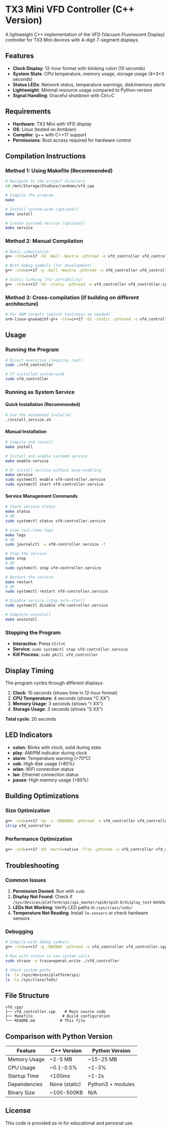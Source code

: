 # TX3 Mini VFD Controller (C++ Version)

A lightweight C++ implementation of the VFD (Vacuum Fluorescent Display) controller for TX3 Mini devices with 4-digit 7-segment displays.

## Features

- **Clock Display**: 12-hour format with blinking colon (10 seconds)
- **System Stats**: CPU temperature, memory usage, storage usage (4+3+3 seconds)
- **Status LEDs**: Network status, temperature warnings, disk/memory alerts
- **Lightweight**: Minimal resource usage compared to Python version
- **Signal Handling**: Graceful shutdown with Ctrl+C

## Requirements

- **Hardware**: TX3 Mini with VFD display
- **OS**: Linux (tested on Armbian)
- **Compiler**: g++ with C++17 support
- **Permissions**: Root access required for hardware control

## Compilation Instructions

### Method 1: Using Makefile (Recommended)

```bash
# Navigate to the project directory
cd /mnt/Storage/Studies/randoms/vfd_cpp

# Compile the program
make

# Install system-wide (optional)
make install

# Create systemd service (optional)
make service
```

### Method 2: Manual Compilation

```bash
# Basic compilation
g++ -std=c++17 -O2 -Wall -Wextra -pthread -o vfd_controller vfd_controller.cpp

# With debug symbols (for development)
g++ -std=c++17 -g -Wall -Wextra -pthread -o vfd_controller vfd_controller.cpp

# Static linking (for portability)
g++ -std=c++17 -O2 -static -pthread -o vfd_controller vfd_controller.cpp
```

### Method 3: Cross-compilation (if building on different architecture)

```bash
# For ARM targets (adjust toolchain as needed)
arm-linux-gnueabihf-g++ -std=c++17 -O2 -static -pthread -o vfd_controller vfd_controller.cpp
```

## Usage

### Running the Program

```bash
# Direct execution (requires root)
sudo ./vfd_controller

# If installed system-wide
sudo vfd_controller
```

### Running as System Service

#### Quick Installation (Recommended)
```bash
# Use the automated installer
./install_service.sh
```

#### Manual Installation
```bash
# Compile and install
make install

# Install and enable systemd service
make enable-service

# Or install service without auto-enabling
make service
sudo systemctl enable vfd-controller.service
sudo systemctl start vfd-controller.service
```

#### Service Management Commands
```bash
# Check service status
make status
# OR
sudo systemctl status vfd-controller.service

# View real-time logs
make logs
# OR
sudo journalctl -u vfd-controller.service -f

# Stop the service
make stop
# OR
sudo systemctl stop vfd-controller.service

# Restart the service
make restart
# OR
sudo systemctl restart vfd-controller.service

# Disable service (stop auto-start)
sudo systemctl disable vfd-controller.service

# Complete uninstall
make uninstall
```

### Stopping the Program

- **Interactive**: Press `Ctrl+C`
- **Service**: `sudo systemctl stop vfd-controller.service`
- **Kill Process**: `sudo pkill vfd_controller`

## Display Timing

The program cycles through different displays:

1. **Clock**: 10 seconds (shows time in 12-hour format)
2. **CPU Temperature**: 4 seconds (shows "C XX")
3. **Memory Usage**: 3 seconds (shows "r XX")
4. **Storage Usage**: 3 seconds (shows "S XX")

**Total cycle**: 20 seconds

## LED Indicators

- **colon**: Blinks with clock, solid during stats
- **play**: AM/PM indicator during clock
- **alarm**: Temperature warning (>70°C)
- **usb**: High disk usage (>80%)
- **wlan**: WiFi connection status
- **lan**: Ethernet connection status
- **pause**: High memory usage (>80%)

## Building Optimizations

### Size Optimization
```bash
g++ -std=c++17 -Os -s -DNDEBUG -pthread -o vfd_controller vfd_controller.cpp
strip vfd_controller
```

### Performance Optimization
```bash
g++ -std=c++17 -O3 -march=native -flto -pthread -o vfd_controller vfd_controller.cpp
```

## Troubleshooting

### Common Issues

1. **Permission Denied**: Run with `sudo`
2. **Display Not Found**: Check if `/sys/devices/platform/spi/spi_master/spi0/spi0.0/display_text` exists
3. **LEDs Not Working**: Verify LED paths in `/sys/class/leds/`
4. **Temperature Not Reading**: Install `lm-sensors` or check hardware sensors

### Debugging

```bash
# Compile with debug symbols
g++ -std=c++17 -g -DDEBUG -pthread -o vfd_controller vfd_controller.cpp

# Run with strace to see system calls
sudo strace -e trace=openat,write ./vfd_controller

# Check system paths
ls -la /sys/devices/platform/spi/
ls -la /sys/class/leds/
```

## File Structure

```
vfd_cpp/
├── vfd_controller.cpp    # Main source code
├── Makefile             # Build configuration
└── README.md           # This file
```

## Comparison with Python Version

| Feature | C++ Version | Python Version |
|---------|-------------|----------------|
| Memory Usage | ~2-5 MB | ~15-25 MB |
| CPU Usage | ~0.1-0.5% | ~1-3% |
| Startup Time | <100ms | ~1-2s |
| Dependencies | None (static) | Python3 + modules |
| Binary Size | ~100-500KB | N/A |

## License

This code is provided as-is for educational and personal use.
